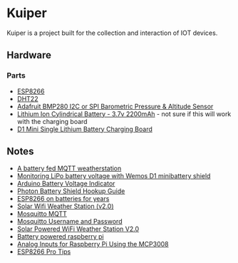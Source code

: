 # Kuiper
Kuiper is a project built for the collection and interaction of IOT devices.

## Hardware
### Parts
- [ESP8266](https://learn.adafruit.com/adafruit-huzzah-esp8266-breakout)
- [DHT22](https://www.adafruit.com/product/385)
- [Adafruit BMP280 I2C or SPI Barometric Pressure & Altitude Sensor](https://www.adafruit.com/product/2651?gclid=CjwKCAjwm4rqBRBUEiwAwaWjjF3XTMTRwt6PhmwsGnPRPdA7HlE_gyvQVNLfKLg5y95S2kj3FOktUxoCvwYQAvD_BwE)
- [Lithium Ion Cylindrical Battery - 3.7v 2200mAh](https://www.adafruit.com/product/1781) - not sure if this will work with the charging board
- [D1 Mini Single Lithium Battery Charging Board](https://www.amazon.com/WINGONEER-Single-Lithium-Battery-Charging/dp/B077VNW5RP/ref=sr_1_3?keywords=d1+mini+battery+shield&qid=1565500842&s=gateway&sr=8-3)
## Notes
- [A battery fed MQTT weatherstation](https://arduinodiy.wordpress.com/2018/02/04/a-battery-fed-mqtt-weatherstation/)
- [Monitoring LiPo battery voltage with Wemos D1 minibattery shield](https://arduinodiy.wordpress.com/2016/12/25/monitoring-lipo-battery-voltage-with-wemos-d1-minibattery-shield-and-thingspeak/)
- [Arduino Battery Voltage Indicator](https://www.instructables.com/id/Arduino-Battery-Voltage-Indicator/)
- [Photon Battery Shield Hookup Guide](https://learn.sparkfun.com/tutorials/photon-battery-shield-hookup-guide/all)
- [ESP8266 on batteries for years](https://www.cron.dk/esp8266-on-batteries-for-years-part-1/)
- [Solar Wifi Weather Station (v2.0)](https://www.danilolarizza.com/stazione-meteo-solare-wifi-v2-0/)
- [Mosquitto MQTT](https://www.switchdoc.com/2018/02/tutorial-installing-and-testing-mosquitto-mqtt-on-raspberry-pi/)
- [Mosquitto Username and Password](http://www.steves-internet-guide.com/mqtt-username-password-example/)
- [Solar Powered WiFi Weather Station V2.0](https://www.instructables.com/id/Solar-Powered-WiFi-Weather-Station-V20/)
- [Battery powered raspberry pi](https://github.com/NeonHorizon/lipopi)
- [Analog Inputs for Raspberry Pi Using the MCP3008](https://learn.adafruit.com/reading-a-analog-in-and-controlling-audio-volume-with-the-raspberry-pi/overview)
- [ESP8266 Pro Tips](https://www.instructables.com/id/ESP8266-Pro-Tips)
